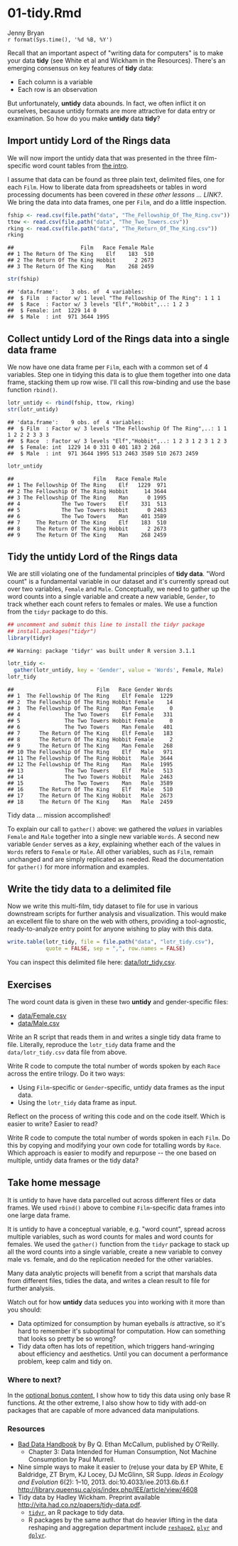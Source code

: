 # 01-tidy.Rmd
Jenny Bryan  
`r format(Sys.time(), '%d %B, %Y')`  

Recall that an important aspect of "writing data for computers" is to make your data __tidy__ (see White et al and Wickham in the Resources). There's an emerging consensus on key features of __tidy__ data:

  * Each column is a variable
  * Each row is an observation

But unfortunately, __untidy__ data abounds. In fact, we often inflict it on ourselves, because untidy formats are more attractive for data entry or examination. So how do you make __untidy__ data __tidy__?

## Import untidy Lord of the Rings data

We will now import the untidy data that was presented in the three film-specific word count tables from [the intro](00-intro.md).

I assume that data can be found as three plain text, delimited files, one for each `Film`. How to liberate data from spreadsheets or tables in word processing documents has been covered in *these other lessons ... LINK?*. We bring the data into data frames, one per `Film`, and do a little inspection.


```r
fship <- read.csv(file.path("data", "The_Fellowship_Of_The_Ring.csv"))
ttow <- read.csv(file.path("data", "The_Two_Towers.csv"))
rking <- read.csv(file.path("data", "The_Return_Of_The_King.csv"))  
rking
```

```
##                     Film   Race Female Male
## 1 The Return Of The King    Elf    183  510
## 2 The Return Of The King Hobbit      2 2673
## 3 The Return Of The King    Man    268 2459
```

```r
str(fship)
```

```
## 'data.frame':	3 obs. of  4 variables:
##  $ Film  : Factor w/ 1 level "The Fellowship Of The Ring": 1 1 1
##  $ Race  : Factor w/ 3 levels "Elf","Hobbit",..: 1 2 3
##  $ Female: int  1229 14 0
##  $ Male  : int  971 3644 1995
```

## Collect untidy Lord of the Rings data into a single data frame

We now have one data frame per `Film`, each with a common set of 4 variables. Step one in tidying this data is to glue them together into one data frame, stacking them up row wise. I'll call this row-binding and use the base function `rbind()`.


```r
lotr_untidy <- rbind(fship, ttow, rking)
str(lotr_untidy)
```

```
## 'data.frame':	9 obs. of  4 variables:
##  $ Film  : Factor w/ 3 levels "The Fellowship Of The Ring",..: 1 1 1 2 2 2 3 3 3
##  $ Race  : Factor w/ 3 levels "Elf","Hobbit",..: 1 2 3 1 2 3 1 2 3
##  $ Female: int  1229 14 0 331 0 401 183 2 268
##  $ Male  : int  971 3644 1995 513 2463 3589 510 2673 2459
```

```r
lotr_untidy
```

```
##                         Film   Race Female Male
## 1 The Fellowship Of The Ring    Elf   1229  971
## 2 The Fellowship Of The Ring Hobbit     14 3644
## 3 The Fellowship Of The Ring    Man      0 1995
## 4             The Two Towers    Elf    331  513
## 5             The Two Towers Hobbit      0 2463
## 6             The Two Towers    Man    401 3589
## 7     The Return Of The King    Elf    183  510
## 8     The Return Of The King Hobbit      2 2673
## 9     The Return Of The King    Man    268 2459
```

## Tidy the untidy Lord of the Rings data

We are still violating one of the fundamental principles of __tidy data__. "Word count" is a fundamental variable in our dataset and it's currently spread out over two variables, `Female` and `Male`. Conceptually, we need to gather up the word counts into a single variable and create a new variable, `Gender`, to track whether each count refers to females or males. We use a function from the `tidyr` package to do this.

```r
## uncomment and submit this line to install the tidyr package
## install.packages("tidyr")
library(tidyr)
```

```
## Warning: package 'tidyr' was built under R version 3.1.1
```

```r
lotr_tidy <-
  gather(lotr_untidy, key = 'Gender', value = 'Words', Female, Male)
lotr_tidy
```

```
##                          Film   Race Gender Words
## 1  The Fellowship Of The Ring    Elf Female  1229
## 2  The Fellowship Of The Ring Hobbit Female    14
## 3  The Fellowship Of The Ring    Man Female     0
## 4              The Two Towers    Elf Female   331
## 5              The Two Towers Hobbit Female     0
## 6              The Two Towers    Man Female   401
## 7      The Return Of The King    Elf Female   183
## 8      The Return Of The King Hobbit Female     2
## 9      The Return Of The King    Man Female   268
## 10 The Fellowship Of The Ring    Elf   Male   971
## 11 The Fellowship Of The Ring Hobbit   Male  3644
## 12 The Fellowship Of The Ring    Man   Male  1995
## 13             The Two Towers    Elf   Male   513
## 14             The Two Towers Hobbit   Male  2463
## 15             The Two Towers    Man   Male  3589
## 16     The Return Of The King    Elf   Male   510
## 17     The Return Of The King Hobbit   Male  2673
## 18     The Return Of The King    Man   Male  2459
```

Tidy data ... mission accomplished!

To explain our call to `gather()` above: we gathered the *values* in variables `Female` and `Male` together into a single new variable `Words`. A second new variable `Gender` serves as a *key*, explaining whether each of the values in `Words` refers to `Female` or `Male`. All other variables, such as `Film`, remain unchanged and are simply replicated as needed. Read the documentation for `gather()` for more information and examples.

## Write the tidy data to a delimited file

Now we write this multi-film, tidy dataset to file for use in various downstream scripts for further analysis and visualization. This would make an excellent file to share on the web with others, providing a tool-agnostic, ready-to-analyze entry point for anyone wishing to play with this data.


```r
write.table(lotr_tidy, file = file.path("data", "lotr_tidy.csv"),
            quote = FALSE, sep = ",", row.names = FALSE)
```

You can inspect this delimited file here: [data/lotr_tidy.csv](data/lots_tidy.csv).

## Exercises

The word count data is given in these two __untidy__ and gender-specific files:

  * [data/Female.csv](data/Female.csv)
  * [data/Male.csv](data/Male.csv)
  
Write an R script that reads them in and writes a single tidy data frame to file. Literally, reproduce the `lotr_tidy` data frame and the `data/lotr_tidy.csv` data file from above.

Write R code to compute the total number of words spoken by each `Race` across the entire trilogy. Do it two ways:

  * Using `Film`-specific or `Gender`-specific, untidy data frames as the input data.
  * Using the `lotr_tidy` data frame as input.

Reflect on the process of writing this code and on the code itself. Which is easier to write? Easier to read?

Write R code to compute the total number of words spoken in each `Film`. Do this by copying and modifying your own code for totalling words by `Race`. Which approach is easier to modify and repurpose -- the one based on multiple, untidy data frames or the tidy data?

## Take home message

It is untidy to have have data parcelled out across different files or data frames. We used `rbind()` above to combine `Film`-specific data frames into one large data frame.

It is untidy to have a conceptual variable, e.g. "word count", spread across multiple variables, such as word counts for males and word counts for females. We used the `gather()` function from the `tidyr` package to stack up all the word counts into a single variable, create a new variable to convey male vs. female, and  do the replication needed for the other variables.

Many data analytic projects will benefit from a script that marshals data from different files, tidies the data, and writes a clean result to file for further analysis.

Watch out for how __untidy__ data seduces you into working with it more than you should:

  * Data optimized for consumption by human eyeballs *is* attractive, so it's hard to remember it's suboptimal for computation. How can something that looks so pretty be so wrong?
  * Tidy data often has lots of repetition, which triggers hand-wringing about efficiency and aesthetics. Until you can document a performance problem, keep calm and tidy on.

### Where to next?

In the [optional bonus content](02-tidy-bonus-content.md), I show how to tidy this data using only base R functions. At the other extreme, I also show how to tidy with add-on packages that are capable of more advanced data manipulations.

### Resources

  * [Bad Data Handbook](http://shop.oreilly.com/product/0636920024422.do) by By Q. Ethan McCallum, published by O'Reilly.
    - Chapter 3: Data Intended for Human Consumption, Not Machine Consumption by Paul Murrell.
  * Nine simple ways to make it easier to (re)use your data by EP White, E Baldridge, ZT Brym, KJ Locey, DJ McGlinn, SR Supp. *Ideas in Ecology and Evolution* 6(2): 1–10, 2013. doi:10.4033/iee.2013.6b.6.f <http://library.queensu.ca/ojs/index.php/IEE/article/view/4608>
  * Tidy data by Hadley Wickham. Preprint available <http://vita.had.co.nz/papers/tidy-data.pdf>.
    - [`tidyr`](https://github.com/hadley/tidyr), an R package to tidy data.
    - R packages by the same author that do heavier lifting in the data reshaping and aggregation department include [`reshape2`](https://github.com/hadley/reshape), [`plyr`](https://github.com/hadley/plyr) and [`dplyr`](https://github.com/hadley/dplyr).
    
